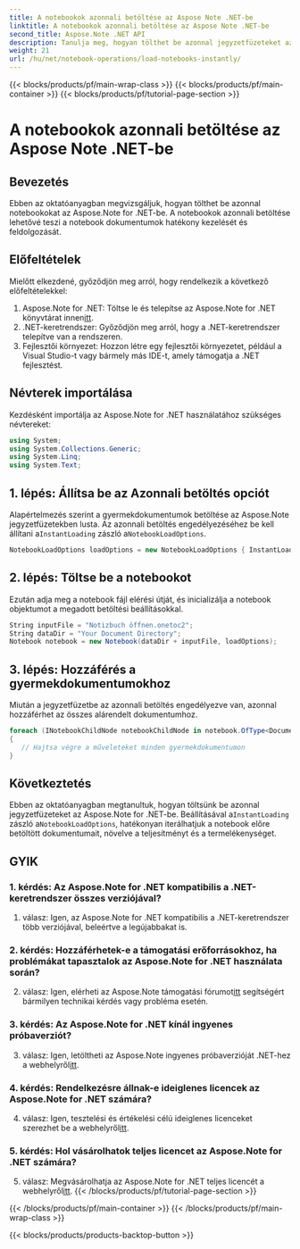 ```yaml
---
title: A notebookok azonnali betöltése az Aspose Note .NET-be
linktitle: A notebookok azonnali betöltése az Aspose Note .NET-be
second_title: Aspose.Note .NET API
description: Tanulja meg, hogyan tölthet be azonnal jegyzetfüzeteket az Aspose.Note for .NET-ben a dokumentumfeldolgozás hatékonyságának és termelékenységének növelése érdekében.
weight: 21
url: /hu/net/notebook-operations/load-notebooks-instantly/
---
```


{{< blocks/products/pf/main-wrap-class >}}
{{< blocks/products/pf/main-container >}}
{{< blocks/products/pf/tutorial-page-section >}}

# A notebookok azonnali betöltése az Aspose Note .NET-be

## Bevezetés

Ebben az oktatóanyagban megvizsgáljuk, hogyan tölthet be azonnal notebookokat az Aspose.Note for .NET-be. A notebookok azonnali betöltése lehetővé teszi a notebook dokumentumok hatékony kezelését és feldolgozását.

## Előfeltételek

Mielőtt elkezdené, győződjön meg arról, hogy rendelkezik a következő előfeltételekkel:

1.  Aspose.Note for .NET: Töltse le és telepítse az Aspose.Note for .NET könyvtárat innen[itt](https://releases.aspose.com/note/net/).
2. .NET-keretrendszer: Győződjön meg arról, hogy a .NET-keretrendszer telepítve van a rendszeren.
3. Fejlesztői környezet: Hozzon létre egy fejlesztői környezetet, például a Visual Studio-t vagy bármely más IDE-t, amely támogatja a .NET fejlesztést.

## Névterek importálása

Kezdésként importálja az Aspose.Note for .NET használatához szükséges névtereket:

```csharp
using System;
using System.Collections.Generic;
using System.Linq;
using System.Text;
```

## 1. lépés: Állítsa be az Azonnali betöltés opciót

 Alapértelmezés szerint a gyermekdokumentumok betöltése az Aspose.Note jegyzetfüzetekben lusta. Az azonnali betöltés engedélyezéséhez be kell állítani a`InstantLoading` zászló a`NotebookLoadOptions`.

```csharp
NotebookLoadOptions loadOptions = new NotebookLoadOptions { InstantLoading = true };
```

## 2. lépés: Töltse be a notebookot

Ezután adja meg a notebook fájl elérési útját, és inicializálja a notebook objektumot a megadott betöltési beállításokkal.

```csharp
String inputFile = "Notizbuch öffnen.onetoc2";
String dataDir = "Your Document Directory";
Notebook notebook = new Notebook(dataDir + inputFile, loadOptions);
```

## 3. lépés: Hozzáférés a gyermekdokumentumokhoz

Miután a jegyzetfüzetbe az azonnali betöltés engedélyezve van, azonnal hozzáférhet az összes alárendelt dokumentumhoz.

```csharp
foreach (INotebookChildNode notebookChildNode in notebook.OfType<Document>()) 
{
   // Hajtsa végre a műveleteket minden gyermekdokumentumon
}
```

## Következtetés

Ebben az oktatóanyagban megtanultuk, hogyan töltsünk be azonnal jegyzetfüzeteket az Aspose.Note for .NET-be. Beállításával a`InstantLoading` zászló a`NotebookLoadOptions`, hatékonyan iterálhatjuk a notebook előre betöltött dokumentumait, növelve a teljesítményt és a termelékenységet.

## GYIK

### 1. kérdés: Az Aspose.Note for .NET kompatibilis a .NET-keretrendszer összes verziójával?

1. válasz: Igen, az Aspose.Note for .NET kompatibilis a .NET-keretrendszer több verziójával, beleértve a legújabbakat is.

### 2. kérdés: Hozzáférhetek-e a támogatási erőforrásokhoz, ha problémákat tapasztalok az Aspose.Note for .NET használata során?

 2. válasz: Igen, elérheti az Aspose.Note támogatási fórumot[itt](https://forum.aspose.com/c/note/28) segítségért bármilyen technikai kérdés vagy probléma esetén.

### 3. kérdés: Az Aspose.Note for .NET kínál ingyenes próbaverziót?

 3. válasz: Igen, letöltheti az Aspose.Note ingyenes próbaverzióját .NET-hez a webhelyről[itt](https://releases.aspose.com/).

### 4. kérdés: Rendelkezésre állnak-e ideiglenes licencek az Aspose.Note for .NET számára?

 4. válasz: Igen, tesztelési és értékelési célú ideiglenes licenceket szerezhet be a webhelyről[itt](https://purchase.aspose.com/temporary-license/).

### 5. kérdés: Hol vásárolhatok teljes licencet az Aspose.Note for .NET számára?

 5. válasz: Megvásárolhatja az Aspose.Note for .NET teljes licencét a webhelyről[itt](https://purchase.aspose.com/buy).
{{< /blocks/products/pf/tutorial-page-section >}}

{{< /blocks/products/pf/main-container >}}
{{< /blocks/products/pf/main-wrap-class >}}

{{< blocks/products/products-backtop-button >}}
